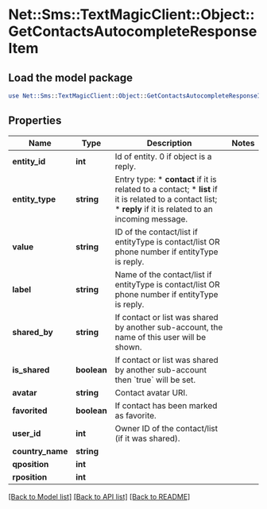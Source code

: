 # Net::Sms::TextMagicClient::Object::GetContactsAutocompleteResponseItem

## Load the model package
```perl
use Net::Sms::TextMagicClient::Object::GetContactsAutocompleteResponseItem;
```

## Properties
Name | Type | Description | Notes
------------ | ------------- | ------------- | -------------
**entity_id** | **int** | Id of entity. 0 if object is a reply. | 
**entity_type** | **string** | Entry type: * **contact** if it is related to a contact; * **list** if it is related to a contact list; * **reply** if it is related to an incoming message.  | 
**value** | **string** | ID of the contact/list if entityType is contact/list OR phone number if entityType is reply. | 
**label** | **string** | Name of the contact/list if entityType is contact/list OR phone number if entityType is reply. | 
**shared_by** | **string** | If contact or list was shared by another sub-account, the name of this user will be shown. | 
**is_shared** | **boolean** | If contact or list was shared by another sub-account then &#x60;true&#x60; will be set. | 
**avatar** | **string** | Contact avatar URI. | 
**favorited** | **boolean** | If contact has been marked as favorite. | 
**user_id** | **int** | Owner ID of the contact/list (if it was shared). | 
**country_name** | **string** |  | 
**qposition** | **int** |  | 
**rposition** | **int** |  | 

[[Back to Model list]](../README.md#documentation-for-models) [[Back to API list]](../README.md#documentation-for-api-endpoints) [[Back to README]](../README.md)


